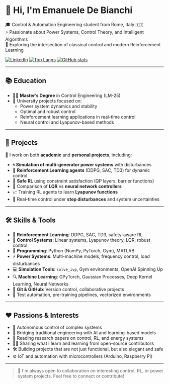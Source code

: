 # 👋 Hi, I'm Emanuele De Bianchi

🎓 Control & Automation Engineering student from Rome, Italy 🇮🇹  
⚡ Passionate about Power Systems, Control Theory, and Intelligent Algorithms  
🧠 Exploring the intersection of classical control and modern Reinforcement Learning  

[![LinkedIn](https://img.shields.io/badge/LinkedIn-Profile-blue?logo=linkedin&style=flat)](https://www.linkedin.com/in/emanuele-debianchi/)
[![Top Langs](https://github-readme-stats.vercel.app/api/top-langs/?username=e-debianchi&layout=compact&theme=default)](https://github.com/e-debianchi)
[![GitHub stats](https://github-readme-stats.vercel.app/api?username=e-debianchi&show_icons=true&theme=default)](https://github.com/e-debianchi)

---

## 📚 Education

- 👨‍🎓 **Master’s Degree** in Control Engineering (LM-25)  
- 🏫 University projects focused on:
  - Power system dynamics and stability
  - Optimal and robust control
  - Reinforcement learning applications in real-time control
  - Neural control and Lyapunov-based methods

---

## 🧪 Projects

🔬 I work on both **academic** and **personal projects**, including:
- 🌀 **Simulation of multi-generator power systems** with disturbances
- 🤖 **Reinforcement Learning agents** (DDPG, SAC, TD3) for dynamic control
- 🔐 **Safe RL** using constraint satisfaction (QP layers, barrier functions)
- 🧮 Comparison of **LQR** vs **neural network controllers**
- 📈 Training RL agents to learn **Lyapunov functions**
- 🔌 Real-time control under **step disturbances** and system uncertainties

---

## 🛠️ Skills & Tools

- 🧠 **Reinforcement Learning**: DDPG, SAC, TD3, safety-aware RL  
- 🧰 **Control Systems**: Linear systems, Lyapunov theory, LQR, robust control  
- 🐍 **Programming**: Python (NumPy, PyTorch, Gym), MATLAB  
- ⚡ **Power Systems**: Multi-machine models, frequency control, load disturbances  
- 💻 **Simulation Tools**: `solve_ivp`, Gym environments, OpenAI Spinning Up  
- 🔍 **Machine Learning**: GPyTorch, Gaussian Processes, Deep Kernel Learning, Neural Networks  
- 🔄 **Git & GitHub**: Version control, collaborative projects  
- 🧪 Test automation, pre-training pipelines, vectorized environments

---

## ❤️ Passions & Interests

- 🚀 Autonomous control of complex systems  
- 🧩 Bridging traditional engineering with AI and learning-based models  
- 📖 Reading research papers on control, RL, and energy systems  
- 🧑‍🏫 Sharing what I learn and learning from open-source contributors  
- 🛠️ Building projects that are not just functional, but also elegant and safe
- ⚙️ IoT and automation with microcontrollers (Arduino, Raspberry Pi)

---

> 🧾 I'm always open to collaboration on interesting control, RL, or power system projects. Feel free to connect or contribute!
